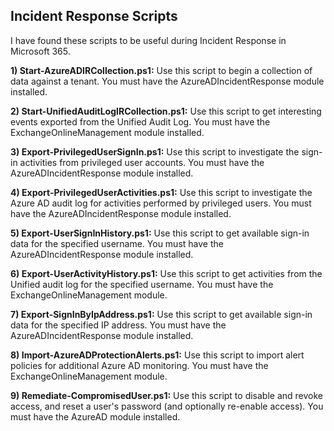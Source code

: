 ## Incident Response Scripts

I have found these scripts to be useful during Incident Response in Microsoft 365.

<b>1) Start-AzureADIRCollection.ps1:</b> Use this script to begin a collection of data against a tenant. You must have the AzureADIncidentResponse module installed.

<b>2) Start-UnifiedAuditLogIRCollection.ps1:</b> Use this script to get interesting events exported from the Unified Audit Log. You must have the ExchangeOnlineManagement module installed.

<b>3) Export-PrivilegedUserSignIn.ps1:</b> Use this script to investigate the sign-in activities from privileged user accounts. You must have the AzureADIncidentResponse module installed.

<b>4) Export-PrivilegedUserActivities.ps1:</b> Use this script to investigate the Azure AD audit log for activities performed by privileged users. You must have the AzureADIncidentResponse module installed.

<b>5) Export-UserSignInHistory.ps1:</b> Use this script to get available sign-in data for the specified username. You must have the AzureADIncidentResponse module installed.

<b>6) Export-UserActivityHistory.ps1:</b> Use this script to get activities from the Unified audit log for the specified username. You must have the ExchangeOnlineManagement module.  
  
<b>7) Export-SignInByIpAddress.ps1:</b> Use this script to get available sign-in data for the specified IP address. You must have the AzureADIncidentResponse module installed. 

<b>8) Import-AzureADProtectionAlerts.ps1:</b> Use this script to import alert policies for additional Azure AD monitoring. You must have the ExchangeOnlineManagement module.

<b>9) Remediate-CompromisedUser.ps1:</b> Use this script to disable and revoke access, and reset a user's password (and optionally re-enable access). You must have the AzureAD module installed.

